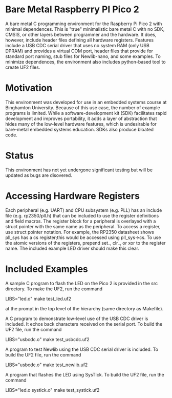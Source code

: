 # Bare Metal Raspberry PI Pico 2
 A bare metal C programming environment for the Raspberry Pi Pico 2 with minimal dependences.  This is "true" minimalistic bare metal C with no SDK, CMSIS, or other layers between programmer and the hardware. It does, however, include header files defining all hardware registers.  Features include a USB CDC serial driver that uses no system RAM (only USB DPRAM) and provides a virtual COM port, header files that provide for standard port naming, stub files for Newlib-nano, and some examples.  To minimize dependences, the environment also includes python-based tool to create UF2 files.

# Motivation
  This environment was developed for use in an embedded systems course at Binghamton University.  Because of this use case, the number of example programs is limited.  While a software-development kit (SDK) facilitates rapid development and improves portability, it adds a layer of abstraction that hides many of the low-level hardware features, which is undesirable for bare-metal embedded systems education.  SDKs also produce bloated code. 

 
# Status
This environment has not yet undergone significant testing but will be updated as bugs are disovered.
 
# Accessing Hardware Registers
Each peripheral (e.g. UART) and CPU subsystem (e.g. PLL) has an include file (e.g. rp2350/pll.h) that can be included to use the register definitions and field macros.  The register block for a peripheral is overlayed with a struct pointer with the same name as the peripheral.  To access a register, use struct pointer notation. For example, the RP2350 datasheet shows pll_sys has a cs register;this would be accessed using pll_sys->cs.  To use the atomic versions of the registers, prepend set_, clr_, or xor to the register name.  The included example LED driver should make this clear.

# Included Examples
 A sample C program to flash the LED on the Pico 2 is provided in the src directory.  To make the UF2, run the command 

LIBS="led.o" make test_led.uf2

at the prompt in the top level of the hierarchy (same directory as Makefile).

A C program to demonstrate low-level use of the USB CDC driver is included.  It echos back characters received on the serial port.  To build the UF2 file, run the command

LIBS="usbcdc.o" make test_usbcdc.uf2

A program to test Newlib using the USB CDC serial driver is included.  To build the UF2 file, run the command

LIBS="usbcdc.o" make test_newlib.uf2 

A program that flashes the LED using SysTick.  To build the UF2 file, run the command

LIBS="led.o systick.o" make test_systick.uf2
